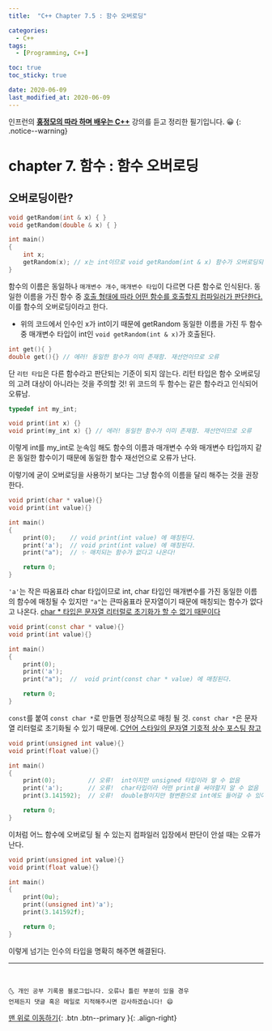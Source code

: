 ```yaml
---
title:  "C++ Chapter 7.5 : 함수 오버로딩" 

categories:
  - C++
tags:
  - [Programming, C++]

toc: true
toc_sticky: true

date: 2020-06-09
last_modified_at: 2020-06-09
---
```


인프런의 **<u>홍정모의 따라 하며 배우는 C++</u>** 강의를 듣고 정리한 필기입니다. 😀
{: .notice--warning}

# chapter 7. 함수 : 함수 오버로딩

## 오버로딩이란?

```cpp
void getRandom(int & x) { }
void getRandom(double & x) { }

int main()
{
    int x;
    getRandom(x); // x는 int이므로 void getRandom(int & x) 함수가 오버로딩되어 호출된다.
}

```

함수의 이름은 동일하나 `매개변수 개수`, `매개변수 타입`이 다르면 다른 함수로 인식된다. 동일한 이름을 가진 함수 중 <u>호출 형태에 따라 어떤 함수를 호출할지 컴파일러가 판단한다.</u> 이를 함수의 오버로딩이라고 한다. 
- 위의 코드에서 인수인 x가 int이기 때문에 getRandom 동일한 이름을 가진 두 함수 중 매개변수 타입이 int인 `void getRandom(int & x)`가 호출된다.

```cpp
int get(){ }
double get(){} // 에러! 동일한 함수가 이미 존재함. 재선언이므로 오류
```

단 `리턴 타입`은 다른 함수라고 판단되는 기준이 되지 않는다. 리턴 타입은 함수 오버로딩의 고려 대상이 아니라는 것을 주의할 것! 위 코드의 두 함수는 같은 함수라고 인식되어 오류남.

```cpp
typedef int my_int;

void print(int x) {}
void print(my_int x) {} // 에러! 동일한 함수가 이미 존재함. 재선언이므로 오류
```

이렇게 int를 my_int로 눈속임 해도 함수의 이름과 매개변수 수와 매개변수 타입까지 같은 동일한 함수이기 때문에 동일한 함수 재선언으로 오류가 난다.

이렇기에 굳이 오버로딩을 사용하기 보다는 그냥 함수의 이름을 달리 해주는 것을 권장한다. 

```cpp
void print(char * value){}
void print(int value){}

int main()
{
    print(0);    // void print(int value) 에 매칭된다.
    print('a');  // void print(int value) 에 매칭된다. 
    print("a");  // ✨ 매치되는 함수가 없다고 나온다! 

    return 0;
}
```

`'a'`는 작은 따옴표라 char 타입이므로 int, char 타입인 매개변수를 가진 동일한 이름의 함수에 매칭될 수 있지만 `"a"`는 큰따옴표라 문자열이기 때문에 매칭되는 함수가 없다고 나온다. <u> char * 타입은 문자열 리터럴로 초기화가 할 수 없기 때문이다 </u>

```cpp
void print(const char * value){}
void print(int value){}

int main()
{
    print(0);    
    print('a');   
    print("a");  //  void print(const char * value) 에 매칭된다.

    return 0;
}
```

`const`를 붙여 `const char *`로 만들면 정상적으로 매칭 될 것. `const char *`은 문자열 리터럴로 초기화될 수 있기 때문에. [C언어 스타일의 문자열 기호적 상수 포스팅 참고](https://ansohxxn.github.io/c++/chapter6-9/)


```cpp
void print(unsigned int value){}
void print(float value){}

int main()
{
    print(0);         // 오류!  int이지만 unsigned 타입이라 알 수 없음
    print('a');       // 오류!  char타입이라 어떤 print을 써야할지 알 수 없음
    print(3.141592);  // 오류!  double형이지만 형변환으로 int에도 들어갈 수 있어서 애매

    return 0;
}
```

이처럼 어느 함수에 오버로딩 될 수 있는지 컴파일러 입장에서 판단이 안설 때는 오류가 난다. 

```cpp
void print(unsigned int value){}
void print(float value){}

int main()
{
    print(0u);              
    print((unsigned int)'a');       
    print(3.141592f);  

    return 0;
}
```
이렇게 넘기는 인수의 타입을 명확히 해주면 해결된다. 

***
<br>

    🌜 개인 공부 기록용 블로그입니다. 오류나 틀린 부분이 있을 경우 
    언제든지 댓글 혹은 메일로 지적해주시면 감사하겠습니다! 😄

[맨 위로 이동하기](#){: .btn .btn--primary }{: .align-right}
